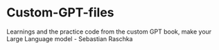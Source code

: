 # Custom-GPT-files
Learnings and the practice code from the custom GPT book, make your Large Language model - Sebastian Raschka
